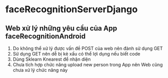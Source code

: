# faceRecognitionServerDjango  

## Web xử lý những yêu cầu của App faceRecognitionAndroid  

1. Do không thể xử lý được vấn đề POST của web nên đành sử dụng GET  
2. Sử dụng GET nên dễ bị kẻ xấu có thể lợi dụng nếu biết code  
3. Dùng Sklearn Knearest để nhận diện  
4. Chưa tích hợp chức năng upload new person trong App nên Web cũng chưa xử lý chức năng này  
